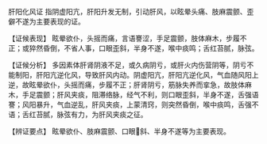 肝阳化风证 指阴虚阳亢，肝阳升发无制，引动肝风，以眩晕头痛、肢麻震颤、歪僻不遂为主要表现的证。

【证候表现】
眩晕欲仆，头摇而痛，言语謇涩，手足震颤，肢体麻木，步履不正；或猝然昏倒，不省人事，口眼歪斜，半身不遂，喉中痰鸣；舌红苔腻，脉弦。

【证候分析】
多因素体肝肾阴液不足，或久病阴亏，或肝火内伤营阴等，阴亏不能制阳，肝阳亢逆化风，导致肝风内动。阴虚阳亢，肝阳亢逆化风，气血随风阳上逆，故眩晕欲仆，头摇而痛，步履不正；肝肾阴亏，筋脉失养而挛急，故肢体麻木，手足震颤；肝风夹痰，阻滞络脉，经气不利，则口眼歪斜，半身不遂，舌强语謇；风阳暴升，气血逆乱，肝风夹痰，上蒙清窍，则突然昏倒，喉中痰鸣，舌强不语；舌红苔腻，脉弦有力，为肝风夹痰之征。

【辨证要点】
眩晕欲仆、肢麻震颤、口眼斜、半身不遂等为主要表现。
